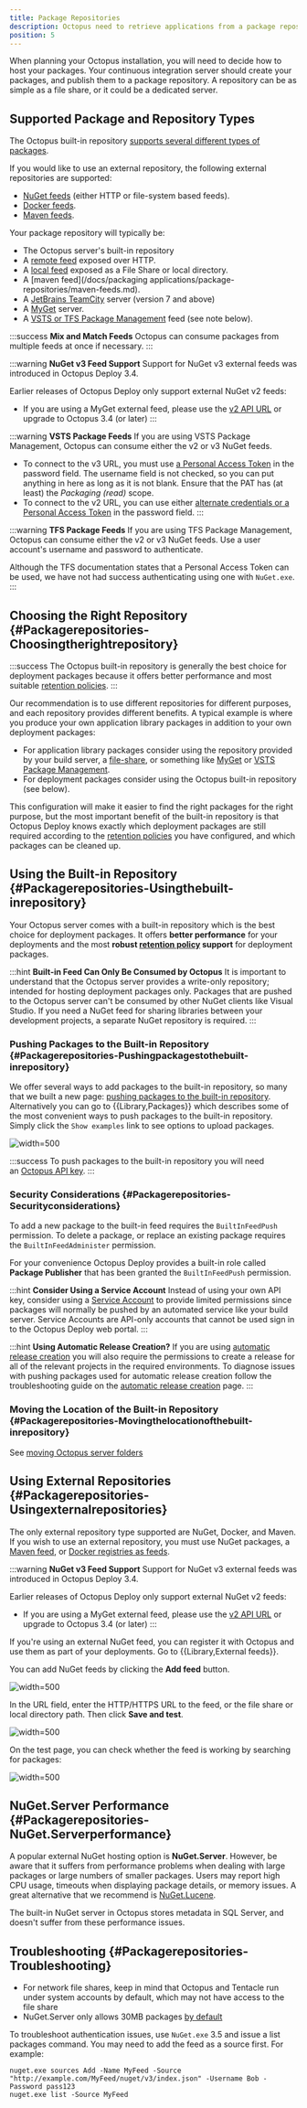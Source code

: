 ```yaml
---
title: Package Repositories
description: Octopus need to retrieve applications from a package repository; options include the built-in repository, local and remote NuGet feeds, Maven, JetBrains TeamCity, MyGet and VSTS or TFS Package Management.
position: 5
---
```


When planning your Octopus installation, you will need to decide how to host your packages. Your continuous integration server should create your packages, and publish them to a package repository. A repository can be as simple as a file share, or it could be a dedicated server.

## Supported Package and Repository Types

The Octopus built-in repository [supports several different types of packages](/docs/packaging-applications/supported-packages.md). 

If you would like to use an external repository, the following external repositories are supported:

 - [NuGet feeds](https://docs.nuget.org/create/hosting-your-own-nuget-feeds) (either HTTP or file-system based feeds).
 - [Docker feeds](/docs/deploying-applications/docker-containers/registries/index.md).
 - [Maven feeds](/docs/packaging-applications/package-repositories/maven-feeds.md).

Your package repository will typically be:

- The Octopus server's built-in repository
- A [remote feed](http://docs.nuget.org/docs/creating-packages/hosting-your-own-nuget-feeds#Creating_Remote_Feeds "Remote NuGet feeds") exposed over HTTP.
- A [local feed](http://docs.nuget.org/docs/creating-packages/hosting-your-own-nuget-feeds#Creating_Local_Feeds "Local NuGet package repositories") exposed as a File Share or local directory.
- A [maven feed](/docs/packaging applications/package-repositories/maven-feeds.md).
- A [JetBrains TeamCity](http://blogs.jetbrains.com/dotnet/2011/08/native-nuget-support-in-teamcity/ "JetBrains TeamCity") server (version 7 and above)
- A [MyGet](http://www.myget.org/ "MyGet") server.
- A [VSTS or TFS Package Management](https://www.visualstudio.com/en-us/docs/package/overview) feed (see note below).

:::success
**Mix and Match Feeds**
Octopus can consume packages from multiple feeds at once if necessary.
:::

:::warning
**NuGet v3 Feed Support**
Support for NuGet v3 external feeds was introduced in Octopus Deploy 3.4.

Earlier releases of Octopus Deploy only support external NuGet v2 feeds:

- If you are using a MyGet external feed, please use the [v2 API URL](http://docs.myget.org/docs/reference/feed-endpoints) or upgrade to Octopus 3.4 (or later)
:::

:::warning
**VSTS Package Feeds**
If you are using VSTS Package Management, Octopus can consume either the v2 or v3 NuGet feeds.

- To connect to the v3 URL, you must use [a Personal Access Token](https://www.visualstudio.com/en-us/docs/integrate/get-started/auth/overview) in the password field. The username field is not checked, so you can put anything in here as long as it is not blank. Ensure that the PAT has (at least) the *Packaging (read)* scope.
- To connect to the v2 URL, you can use either [alternate credentials or a Personal Access Token](https://www.visualstudio.com/en-us/docs/integrate/get-started/auth/overview) in the password field.
:::

:::warning
**TFS Package Feeds**
If you are using TFS Package Management, Octopus can consume either the v2 or v3 NuGet feeds. Use a user account's username and password to authenticate.

Although the TFS documentation states that a Personal Access Token can be used, we have not had success authenticating using one with `NuGet.exe`.
:::

## Choosing the Right Repository {#Packagerepositories-Choosingtherightrepository}

:::success
The Octopus built-in repository is generally the best choice for deployment packages because it offers better performance and most suitable [retention policies](/docs/administration/retention-policies/index.md).
:::

Our recommendation is to use different repositories for different purposes, and each repository provides different benefits. A typical example is where you produce your own application library packages in addition to your own deployment packages:

- For application library packages consider using the repository provided by your build server, a [file-share](http://docs.nuget.org/docs/creating-packages/hosting-your-own-nuget-feeds#Creating_Local_Feeds), or something like [MyGet](http://www.myget.org/ "MyGet") or [VSTS Package Management](https://www.visualstudio.com/en-us/docs/package/overview).
- For deployment packages consider using the Octopus built-in repository (see below).

This configuration will make it easier to find the right packages for the right purpose, but the most important benefit of the built-in repository is that Octopus Deploy knows exactly which deployment packages are still required according to the [retention policies](/docs/administration/retention-policies/index.md) you have configured, and which packages can be cleaned up.

## Using the Built-in Repository {#Packagerepositories-Usingthebuilt-inrepository}

Your Octopus server comes with a built-in repository which is the best choice for deployment packages. It offers **better performance** for your deployments and the most **robust [retention policy](/docs/administration/retention-policies/index.md) support** for deployment packages.

:::hint
**Built-in Feed Can Only Be Consumed by Octopus**
It is important to understand that the Octopus server provides a write-only repository; intended for hosting deployment packages only. Packages that are pushed to the Octopus server can't be consumed by other NuGet clients like Visual Studio. If you need a NuGet feed for sharing libraries between your development projects, a separate NuGet repository is required.
:::

### Pushing Packages to the Built-in Repository {#Packagerepositories-Pushingpackagestothebuilt-inrepository}

We offer several ways to add packages to the built-in repository, so many that we built a new page: [pushing packages to the built-in repository](/docs/packaging-applications/package-repositories/pushing-packages-to-the-built-in-repository.md). Alternatively you can go to {{Library,Packages}} which describes some of the most convenient ways to push packages to the built-in repository.  Simply click the `Show examples` link to see options to upload packages.

![](/docs/images/3048094/3277775.png "width=500")

:::success
To push packages to the built-in repository you will need an [Octopus API key](/docs/how-to/how-to-create-an-api-key.md).
:::

### Security Considerations {#Packagerepositories-Securityconsiderations}

To add a new package to the built-in feed requires the `BuiltInFeedPush` permission. To delete a package, or replace an existing package requires the `BuiltInFeedAdminister` permission.

For your convenience Octopus Deploy provides a built-in role called **Package Publisher** that has been granted the `BuiltInFeedPush` permission.

:::hint
**Consider Using a Service Account**
Instead of using your own API key, consider using a [Service Account](/docs/administration/managing-users-and-teams/service-accounts.md) to provide limited permissions since packages will normally be pushed by an automated service like your build server. Service Accounts are API-only accounts that cannot be used sign in to the Octopus Deploy web portal.
:::

:::hint
**Using Automatic Release Creation?**
If you are using [automatic release creation](/docs/deploying-applications/automatic-release-creation.md) you will also require the permissions to create a release for all of the relevant projects in the required environments. To diagnose issues with pushing packages used for automatic release creation follow the troubleshooting guide on the [automatic release creation](/docs/deploying-applications/automatic-release-creation.md) page.
:::

### Moving the Location of the Built-in Repository {#Packagerepositories-Movingthelocationofthebuilt-inrepository}

See [moving Octopus server folders](/docs/administration/server-configuration-and-file-storage/moving-octopus-server-folders.md#MovingOctopusServerfolders-OctopusHome)

## Using External Repositories {#Packagerepositories-Usingexternalrepositories}

The only external repository type supported are NuGet, Docker, and Maven. If you wish to use an external repository, you must use NuGet packages, a [Maven feed](/docs/packaging-applications/package-repositories/maven-feeds.md), or [Docker registries as feeds](/docs/deploying-applications/docker-containers/registries/index.md).

:::warning
**NuGet v3 Feed Support**
Support for NuGet v3 external feeds was introduced in Octopus Deploy 3.4.

Earlier releases of Octopus Deploy only support external NuGet v2 feeds:

- If you are using a MyGet external feed, please use the [v2 API URL](http://docs.myget.org/docs/reference/feed-endpoints) or upgrade to Octopus 3.4 (or later)
:::

If you're using an external NuGet feed, you can register it with Octopus and use them as part of your deployments. Go to {{Library,External feeds}}.

You can add NuGet feeds by clicking the **Add feed** button.

![](/docs/images/3048094/3277774.png "width=500")

In the URL field, enter the HTTP/HTTPS URL to the feed, or the file share or local directory path. Then click **Save and test**.

![](/docs/images/3048094/3277773.png "width=500")

On the test page, you can check whether the feed is working by searching for packages:

![](/docs/images/3048094/3277772.png "width=500")

## NuGet.Server Performance {#Packagerepositories-NuGet.Serverperformance}

A popular external NuGet hosting option is **NuGet.Server**. However, be aware that it suffers from performance problems when dealing with large packages or large numbers of smaller packages. Users may report high CPU usage, timeouts when displaying package details, or memory issues. A great alternative that we recommend is [NuGet.Lucene](https://github.com/themotleyfool/NuGet.Lucene).

The built-in NuGet server in Octopus stores metadata in SQL Server, and doesn't suffer from these performance issues.

## Troubleshooting {#Packagerepositories-Troubleshooting}

- For network file shares, keep in mind that Octopus and Tentacle run under system accounts by default, which may not have access to the file share
- NuGet.Server only allows 30MB packages [by default](http://help.octopusdeploy.com/discussions/problems/184-30mb-default-maximum-nuget-package-size)

To troubleshoot authentication issues, use `NuGet.exe` 3.5 and issue a list packages command. You may need to add the feed as a source first. For example:

```
nuget.exe sources Add -Name MyFeed -Source "http://example.com/MyFeed/nuget/v3/index.json" -Username Bob -Password pass123
nuget.exe list -Source MyFeed
```
